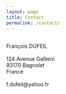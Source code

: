 ```yaml
---
layout: page
title: Contact
permalink: /contact/
---
```


<p style="text-align:justify">
<br> Fran&ccedil;ois DUFEIL
<br> 
<br> 124 Avenue Gallieni 
<br> 93170 Bagnolet 
<br> France
<br> 
<br> f.dufeil@yahoo.fr
</p>

<br> 
<br> 
<br> 
<br> 
<br> 
<br> 
<br> 
<br> 
<br> 
<br> 

